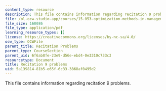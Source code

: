 ```yaml
---
content_type: resource
description: This file contains information regarding recitation 9 problems.
file: /ol-ocw-studio-app/courses/15-053-optimization-methods-in-management-science-spring-2013/5a13981481b5e65f6c333868af0495d2_MIT15_053S13_rec09.pdf
file_size: 160086
file_type: application/pdf
learning_resource_types: []
license: https://creativecommons.org/licenses/by-nc-sa/4.0/
ocw_type: OCWFile
parent_title: Recitation Problems
parent_type: CourseSection
parent_uid: 6f6ab8fe-23e9-d56e-ebd4-0e3310c733c3
resourcetype: Document
title: Recitation 9 problems
uid: 5a139814-81b5-e65f-6c33-3868af0495d2
---
```

This file contains information regarding recitation 9 problems.